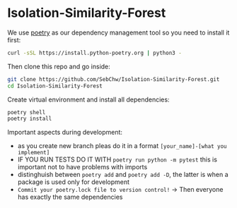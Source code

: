 # Isolation-Similarity-Forest

We use [poetry](https://python-poetry.org/) as our dependency management tool so you need to install it first:
```sh
curl -sSL https://install.python-poetry.org | python3 -
```

Then clone this repo and go inside:
```sh
git clone https://github.com/SebChw/Isolation-Similarity-Forest.git
cd Isolation-Similarity-Forest
```

Create virtual environment and install all dependencies:
```sh
poetry shell
poetry install
```
Important aspects during development:
* as you create new branch pleas do it in a format `[your_name]-[what you implement]`
* IF YOU RUN TESTS DO IT WITH `poetry run python -m pytest` this is important not to have problems with imports
* distinghuish between `poetry add` and `poetry add -D`, the latter is when a package is used only for development 
* `Commit your poetry.lock file to version control!` -> Then everyone has exactly the same dependencies
